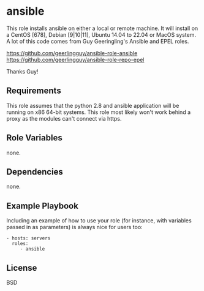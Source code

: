 ansible
=========

This role installs ansible on either a local or remote machine. It will install on a 
CentOS [678], Debian [9|10|11], Ubuntu 14.04 to 22.04 or MacOS system. 
A lot of this code comes from Guy Geeringling's Ansible and EPEL roles.

https://github.com/geerlingguy/ansible-role-ansible
https://github.com/geerlingguy/ansible-role-repo-epel

Thanks Guy!

Requirements
------------

This role assumes that the python 2.8 and ansible application will be running on x86 64-bit systems.  This role most likely won't work behind a proxy as the modules can't connect via https.


Role Variables
--------------

none.

Dependencies
------------

none.

Example Playbook
----------------

Including an example of how to use your role (for instance, with variables passed in as parameters) is always nice for users too:

    - hosts: servers
      roles:
         - ansible

License
-------

BSD
